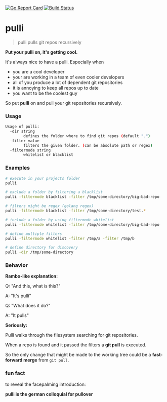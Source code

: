 [![Go Report Card](https://goreportcard.com/badge/github.com/Oppodelldog/pulli)](https://goreportcard.com/report/github.com/Oppodelldog/pulli)
[![Build Status](https://travis-ci.com/Oppodelldog/pulli.svg?branch=master)](https://travis-ci.com/Oppodelldog/pulli)
# pulli
> pulli pulls git repos recursively

**Put your pulli on, it's getting cool.**

It's always nice to have a pulli.
Especially when
- you are a cool developer
- your are working in a team of even cooler developers
- all of you produce a lot of dependent git repositories
- it is annoying to keep all repos up to date
- you want to be the coolest guy

So put **pulli** on and pull your git repositories recursively.

### Usage
```bash
Usage of pulli:
  -dir string
    	defines the folder where to find git repos (default ".")
  -filter value
    	filters the given folder. (can be absolute path or regex)
  -filtermode string
    	whitelist or blacklist
```

### Examples
```bash
# execute in your projects folder
pulli

# exclude a folder by filtering a blacklist
pulli -filtermode blacklist -filter /tmp/some-directory/big-bad-repo

# filters might be regex (golang regex)
pulli -filtermode blacklist -filter /tmp/some-directory/test.*

# include a folder by using filtermode whitelist
pulli -filtermode whitelist -filter /tmp/some-directory/big-bad-repo

# define multiple filters
pulli -filtermode whitelist -filter /tmp/a -filter /tmp/b

# define directory for discovery
pulli -dir /tmp/some-directory

```

### Behavior
**Rambo-like explanation:**

Q: "And this, what is this?"

A: "It's pulli"

Q: "What does it do?"

A: "It pulls"


**Seriously:**

Pulli walks through the filesystem searching for git repositories.

When a repo is found and it passed the filters a **git pull** is executed.

So the only change that might be made to the working tree could be a **fast-forward merge** from ```git pull```.


### fun fact
to reveal the facepalming introduction:

**pulli is the german colloquial for pullover**

